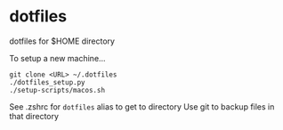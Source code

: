 # dotfiles
dotfiles for $HOME directory

To setup a new machine...
```
git clone <URL> ~/.dotfiles
./dotfiles_setup.py
./setup-scripts/macos.sh
```

See .zshrc for `dotfiles` alias to get to directory
Use git to backup files in that directory

